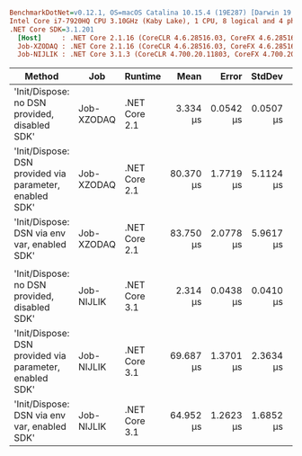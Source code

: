 ``` ini

BenchmarkDotNet=v0.12.1, OS=macOS Catalina 10.15.4 (19E287) [Darwin 19.4.0]
Intel Core i7-7920HQ CPU 3.10GHz (Kaby Lake), 1 CPU, 8 logical and 4 physical cores
.NET Core SDK=3.1.201
  [Host]     : .NET Core 2.1.16 (CoreCLR 4.6.28516.03, CoreFX 4.6.28516.10), X64 RyuJIT
  Job-XZODAQ : .NET Core 2.1.16 (CoreCLR 4.6.28516.03, CoreFX 4.6.28516.10), X64 RyuJIT
  Job-NIJLIK : .NET Core 3.1.3 (CoreCLR 4.700.20.11803, CoreFX 4.700.20.12001), X64 RyuJIT


```
|                                                  Method |        Job |       Runtime |      Mean |     Error |    StdDev | Ratio | RatioSD |  Gen 0 |  Gen 1 |  Gen 2 | Allocated |
|-------------------------------------------------------- |----------- |-------------- |----------:|----------:|----------:|------:|--------:|-------:|-------:|-------:|----------:|
|           &#39;Init/Dispose: no DSN provided, disabled SDK&#39; | Job-XZODAQ | .NET Core 2.1 |  3.334 μs | 0.0542 μs | 0.0507 μs |  1.00 |    0.00 | 0.0992 |      - |      - |     440 B |
| &#39;Init/Dispose: DSN provided via parameter, enabled SDK&#39; | Job-XZODAQ | .NET Core 2.1 | 80.370 μs | 1.7719 μs | 5.1124 μs | 24.06 |    1.77 | 2.1973 | 0.2441 |      - |    8441 B |
|            &#39;Init/Dispose: DSN via env var, enabled SDK&#39; | Job-XZODAQ | .NET Core 2.1 | 83.750 μs | 2.0778 μs | 5.9617 μs | 25.45 |    1.88 | 2.1973 | 0.2441 |      - |    8447 B |
|                                                         |            |               |           |           |           |       |         |        |        |        |           |
|           &#39;Init/Dispose: no DSN provided, disabled SDK&#39; | Job-NIJLIK | .NET Core 3.1 |  2.314 μs | 0.0438 μs | 0.0410 μs |  1.00 |    0.00 | 0.0687 |      - |      - |     288 B |
| &#39;Init/Dispose: DSN provided via parameter, enabled SDK&#39; | Job-NIJLIK | .NET Core 3.1 | 69.687 μs | 1.3701 μs | 2.3634 μs | 29.84 |    1.18 | 2.1973 | 0.2441 |      - |    9142 B |
|            &#39;Init/Dispose: DSN via env var, enabled SDK&#39; | Job-NIJLIK | .NET Core 3.1 | 64.952 μs | 1.2623 μs | 1.6852 μs | 28.19 |    0.85 | 2.3193 | 0.4883 | 0.1221 |    9157 B |
